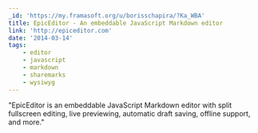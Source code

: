 ```yaml
---
_id: 'https://my.framasoft.org/u/borisschapira/?Ka_WBA'
title: EpicEditor - An embeddable JavaScript Markdown editor
link: 'http://epiceditor.com'
date: '2014-03-14'
tags:
    - editor
    - javascript
    - markdown
    - sharemarks
    - wysiwyg
---
```


<div class="markdown"><p>&quot;EpicEditor is an embeddable JavaScript Markdown editor with split fullscreen editing, live previewing, automatic draft saving, offline support, and more.&quot;
</p></div>

